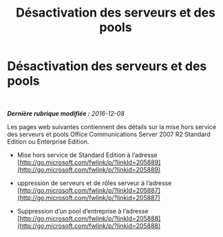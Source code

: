 ﻿---
title: Désactivation des serveurs et des pools
TOCTitle: Désactivation des serveurs et des pools
ms:assetid: 83bb222c-03f8-46ec-a54d-f80d00dfced2
ms:mtpsurl: https://technet.microsoft.com/fr-fr/library/JJ205053(v=OCS.15)
ms:contentKeyID: 49297923
ms.date: 12/10/2016
mtps_version: v=OCS.15
ms.translationtype: HT
---

# Désactivation des serveurs et des pools 

 

_**Dernière rubrique modifiée :** 2016-12-08_

Les pages web suivantes contiennent des détails sur la mise hors service des serveurs et pools Office Communications Server 2007 R2 Standard Edition ou Enterprise Edition.

  - Mise hors service de Standard Edition à l’adresse [http://go.microsoft.com/fwlink/p/?linkId=205889](http://go.microsoft.com/fwlink/p/?linkid=205889)

  - uppression de serveurs et de rôles serveur à l’adresse [http://go.microsoft.com/fwlink/p/?linkId=205887](http://go.microsoft.com/fwlink/p/?linkid=205887)

  - Suppression d’un pool d’entreprise à l’adresse [http://go.microsoft.com/fwlink/p/?linkId=205888](http://go.microsoft.com/fwlink/p/?linkid=205888)

